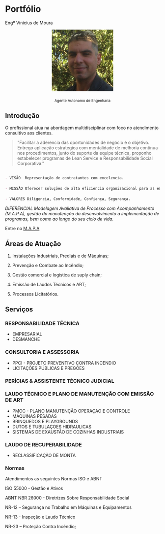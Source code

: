# Portfólio 
Engº Vinicius de Moura 

<p align = "center">
 <img src = "docs/assets/Foto de CV.png" width="200" height="200"> 
</p>
<p align = "center"> <sub> Agente Autonomo de Engenharia</sub> </p>

## Introdução

O profissional atua na abordagem  multidisciplinar com foco no atendimento consultivo aos clientes.

> "Facilitar a aderencia das oportunidades de negócio é o objetivo. Entrego aplicação estrategica com mentalidade de melhoria contínua nos procedimentos, junto do suporte da equipe técnica, proponho estabelecer programas de Lean Service e Responsabilidade Social Corporativa."

```markdown

- VISÃO  Representação de contratantes com excelencia.

- MISSÃO Oferecer soluções de alta eficiencia organizacional para as empresas cumprirem suas rotinas com qualidade.

- VALORES Diligencia, Conformidade, Confiança, Segurança.


```
_DIFERENCIAL Modelagem Avaliativa de Processo com Acompanhamento (M.A.P.A), gestão da manutenção do desenvolvimento a implementação de programas, bem como ao longo do seu ciclo de vida._

Entre no [M.A.P.A](https://linktr.ee/TheBrosMech/) 

## Áreas de Atuação 

1. Instalações Industriais, Prediais e de Máquinas; 

2. Prevenção e Combate ao Incêndio; 

3. Gestão comercial e logistica de suply chain;
 
4. Emissão de Laudos Técnicos e ART;

5. Processos Licitatórios.

## Serviços 

### RESPONSABILIDADE TÉCNICA 

- EMPRESARIAL
- DESMANCHE

### CONSULTORIA E ASSESSORIA

- PPCI - PROJETO PREVENTIVO CONTRA INCENDIO
- LICITAÇÕES PÚBLICAS E PREGÕES

### PERÍCIAS & ASSISTENTE TÉCNICO JUDICIAL

### LAUDO TÉCNICO E PLANO DE MANUTENÇÃO COM EMISSÃO DE ART

- PMOC - PLANO MANUTENÇÃO OPERAÇAO E CONTROLE
- MÁQUINAS PESADAS
- BRINQUEDOS E PLAYGROUNDS
- DUTOS E TUBULAÇOES HIDRAULICAS  
- SISTEMAS DE EXAUSTÃO DE COZINHAS INDUSTRIAIS

### LAUDO DE RECUPERABILIDADE

- RECLASSIFICAÇÃO DE MONTA


### Normas 

Atendimentos as seguintes Normas ISO e ABNT 

ISO 55000 - Gestão e Ativos

ABNT NBR 26000 - Diretrizes Sobre Responsabilidade Social

NR-12 – Segurança no Trabalho em Máquinas e Equipamentos

NR-13 - Inspeção e Laudo Técnico

NR-23 – Proteção Contra Incêndio;

